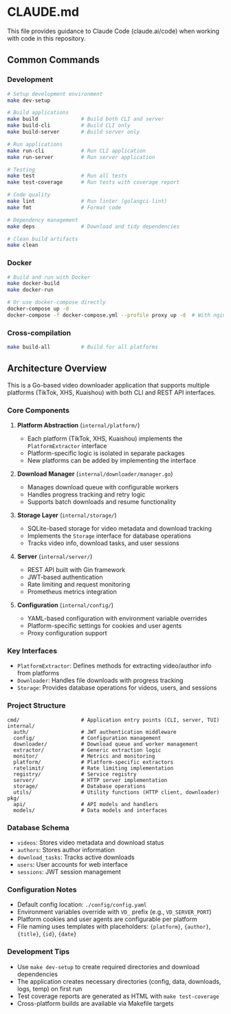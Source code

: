# CLAUDE.md

This file provides guidance to Claude Code (claude.ai/code) when working with code in this repository.

## Common Commands

### Development
```bash
# Setup development environment
make dev-setup

# Build applications
make build              # Build both CLI and server
make build-cli          # Build CLI only
make build-server       # Build server only

# Run applications
make run-cli            # Run CLI application
make run-server         # Run server application

# Testing
make test               # Run all tests
make test-coverage      # Run tests with coverage report

# Code quality
make lint               # Run linter (golangci-lint)
make fmt                # Format code

# Dependency management
make deps               # Download and tidy dependencies

# Clean build artifacts
make clean
```

### Docker
```bash
# Build and run with Docker
make docker-build
make docker-run

# Or use docker-compose directly
docker-compose up -d
docker-compose -f docker-compose.yml --profile proxy up -d  # With nginx
```

### Cross-compilation
```bash
make build-all          # Build for all platforms
```

## Architecture Overview

This is a Go-based video downloader application that supports multiple platforms (TikTok, XHS, Kuaishou) with both CLI and REST API interfaces.

### Core Components

1. **Platform Abstraction** (`internal/platform/`)
   - Each platform (TikTok, XHS, Kuaishou) implements the `PlatformExtractor` interface
   - Platform-specific logic is isolated in separate packages
   - New platforms can be added by implementing the interface

2. **Download Manager** (`internal/downloader/manager.go`)
   - Manages download queue with configurable workers
   - Handles progress tracking and retry logic
   - Supports batch downloads and resume functionality

3. **Storage Layer** (`internal/storage/`)
   - SQLite-based storage for video metadata and download tracking
   - Implements the `Storage` interface for database operations
   - Tracks video info, download tasks, and user sessions

4. **Server** (`internal/server/`)
   - REST API built with Gin framework
   - JWT-based authentication
   - Rate limiting and request monitoring
   - Prometheus metrics integration

5. **Configuration** (`internal/config/`)
   - YAML-based configuration with environment variable overrides
   - Platform-specific settings for cookies and user agents
   - Proxy configuration support

### Key Interfaces

- `PlatformExtractor`: Defines methods for extracting video/author info from platforms
- `Downloader`: Handles file downloads with progress tracking
- `Storage`: Provides database operations for videos, users, and sessions

### Project Structure
```
cmd/                    # Application entry points (CLI, server, TUI)
internal/
  auth/                 # JWT authentication middleware
  config/               # Configuration management
  downloader/           # Download queue and worker management
  extractor/            # Generic extraction logic
  monitor/              # Metrics and monitoring
  platform/             # Platform-specific extractors
  ratelimit/            # Rate limiting implementation
  registry/             # Service registry
  server/               # HTTP server implementation
  storage/              # Database operations
  utils/                # Utility functions (HTTP client, downloader)
pkg/
  api/                  # API models and handlers
  models/               # Data models and interfaces
```

### Database Schema
- `videos`: Stores video metadata and download status
- `authors`: Stores author information
- `download_tasks`: Tracks active downloads
- `users`: User accounts for web interface
- `sessions`: JWT session management

### Configuration Notes
- Default config location: `./config/config.yaml`
- Environment variables override with `VD_` prefix (e.g., `VD_SERVER_PORT`)
- Platform cookies and user agents are configurable per platform
- File naming uses templates with placeholders: `{platform}`, `{author}`, `{title}`, `{id}`, `{date}`

### Development Tips
- Use `make dev-setup` to create required directories and download dependencies
- The application creates necessary directories (config, data, downloads, logs, temp) on first run
- Test coverage reports are generated as HTML with `make test-coverage`
- Cross-platform builds are available via Makefile targets